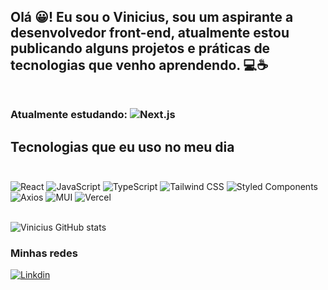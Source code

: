 ## Olá 😀!  Eu sou o Vinicius, sou um aspirante a desenvolvedor front-end, atualmente estou publicando alguns projetos e práticas de tecnologias que venho aprendendo. 💻☕ <br><br>

### Atualmente estudando: ![Next.js](https://img.shields.io/badge/next.js-000000?style=for-the-badge&logo=nextdotjs&logoColor=white)

## Tecnologias que eu uso no meu dia <br><br>

![React](https://img.shields.io/badge/React-20232A?style=for-the-badge&logo=react&logoColor=61DAFB)
![JavaScript](https://img.shields.io/badge/JavaScript-F7DF1E?style=for-the-badge&logo=javascript&logoColor=black)
![TypeScript](https://img.shields.io/badge/TypeScript-007ACC?style=for-the-badge&logo=typescript&logoColor=white)
![Tailwind CSS](https://img.shields.io/static/v1?style=for-the-badge&message=Tailwind+CSS&color=222222&logo=Tailwind+CSS&logoColor=06B6D4&label=)
![Styled Components](https://img.shields.io/badge/styled--components-DB7093?style=for-the-badge&logo=styled-components&logoColor=white)
![Axios](https://img.shields.io/static/v1?style=for-the-badge&message=Axios&color=5A29E4&logo=Axios&logoColor=FFFFFF&label=)
![MUI](https://img.shields.io/badge/MUI-%230081CB.svg?style=for-the-badge&logo=mui&logoColor=white)
![Vercel](https://img.shields.io/badge/vercel-%23000000.svg?style=for-the-badge&logo=vercel&logoColor=white)
<br><br>

![Vinicius GitHub stats](https://github-readme-stats.vercel.app/api?username=Vinicius-gif&show_icons=true&theme=cobalt)

### Minhas redes 

[![Linkdin](https://img.shields.io/badge/LinkedIn-0077B5?style=for-the-badge&logo=linkedin&logoColor=white)](https://www.linkedin.com/in/vinicius-felipe-5148a81b5/)
